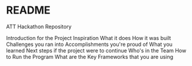 # README
ATT Hackathon Repository

Introduction for the Project
Inspiration
What it does
How it was built
Challenges you ran into
Accomplishments you're proud of
What you learned
Next steps if the project were to continue
Who's in the Team
How to Run the Program
What are the Key Frameworks that you are using
